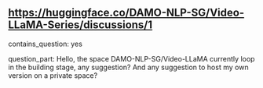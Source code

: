 ## https://huggingface.co/DAMO-NLP-SG/Video-LLaMA-Series/discussions/1

contains_question: yes

question_part: Hello, the space DAMO-NLP-SG/Video-LLaMA currently loop in the building stage, any suggestion? And any suggestion to host my own version on a private space?